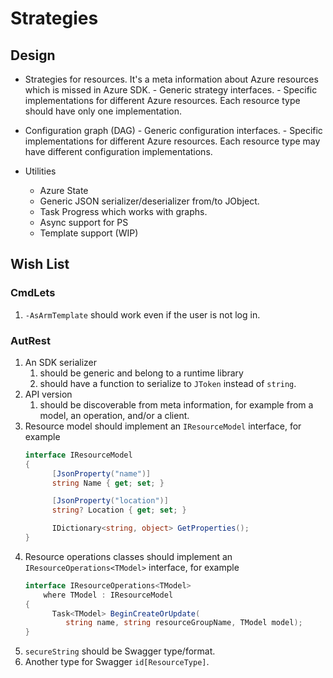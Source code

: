 ﻿# Strategies

## Design

- Strategies for resources. It's a meta information about Azure resources which is missed in Azure SDK.
      - Generic strategy interfaces.
      - Specific implementations for different Azure resources. Each resource type should have only one implementation.
- Configuration graph (DAG)
      - Generic configuration interfaces.
      - Specific implementations for different Azure resources. Each resource type may have different configuration implementations.

- Utilities
  - Azure State
  - Generic JSON serializer/deserializer from/to JObject.
  - Task Progress which works with graphs.
  - Async support for PS
  - Template support (WIP)

## Wish List

### CmdLets

1. `-AsArmTemplate` should work even if the user is not log in.

### AutRest

1. An SDK serializer
   1. should be generic and belong to a runtime library
   1. should have a function to serialize to `JToken` instead of `string`.
1. API version
   1. should be discoverable from meta information, for example from a model, an operation, and/or
      a client.
1. Resource model should implement an `IResourceModel` interface, for example
   ```cs
   interface IResourceModel
   {
         [JsonProperty("name")]
         string Name { get; set; }

         [JsonProperty("location")]
         string? Location { get; set; }

         IDictionary<string, object> GetProperties();
   }
   ```
1. Resource operations classes should implement an `IResourceOperations<TModel>` interface, for example
   ```cs
   interface IResourceOperations<TModel>
       where TModel : IResourceModel
   {
         Task<TModel> BeginCreateOrUpdate(
            string name, string resourceGroupName, TModel model);
   }
   ```
1. `secureString` should be Swagger type/format.
1. Another type for Swagger `id[ResourceType]`.
